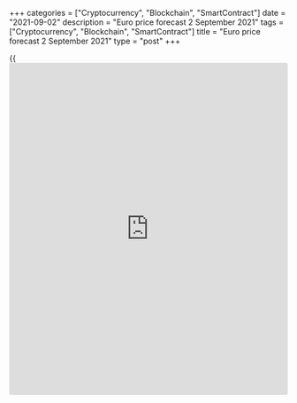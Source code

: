 +++
categories = ["Cryptocurrency", "Blockchain", "SmartContract"]
date = "2021-09-02"
description = "Euro price forecast 2 September 2021"
tags = ["Cryptocurrency", "Blockchain", "SmartContract"]
title = "Euro price forecast 2 September 2021"
type = "post"
+++

{{<iframe id="large-banner" src="https://www.bounty.group/#slide=27.0" width="100%" height="600" scrolling="no" style="border: 0px solid rgb(216, 221, 230); border-radius: 3px;">}}

2021-09-02

2021-09-02

Euro doesn’t want to be the last. Forecast as of 02.09.2021Dmitri
Demidenko

Hawkish comments of the ECB officials and a weak ADP jobs report sent
the [EURUSD][1] up above 1.185. What’s next? Let us discuss the Forex
outlook and make up a trading plan.

## Weekly euro fundamental forecast

Over the past eighteen months, the ECB hawks have been silent, looking
at what the pandemic has done to the European economy. Now, as the life
of the currency bloc is gradually returning to normal, they are seizing
every opportunity to make their voices heard. Markets believe that the
pro-German lobby will win the battle to cut monthly PEPP asset purchases
at the September Governing Council meeting, thus pushing the euro-area
bond yields up to six-month highs; the [EURUSD][1] has risen to the
middle of figure 18. Banks' shares also rose actively, as higher
interest rates are the key to income growth.

In 2020, the ECB, through quantitative easing programs, bought up all
the net emissions of European bonds. In 2021, it is moving on the same
schedule. This cannot go on indefinitely. The euro-area economy is not
so weak to require the huge monetary support it currently has. Thanks to
PEPP, the ECB managed to press down bond yields, but purchases for about
€80 billion per month are not relevant anymore. Most likely, after the
September 9 meeting, the monthly pace of asset purchases will be reduced
to €40-€60 billion, but this does not mean the monetary stimulus will be
withdrawn completely. Resources in the amount of €1.85 trillion will be
fully used. By March 2022.

### Dynamics of ECB asset purchases under PEPP

 _Source_ _: Bloomberg_

However, most [investor](https://www.fintechee.com/tutorial-for-forex-trading/investor-mode/)s used to believe the PEPP would be replaced by
another stimulus. By downsizing the pandemic emergency asset purchase
program, the ECB will increase another type of QE. Now, they have
doubts, as Christine Lagarde claims that the euro-area economy is
recovering from the pandemic and only needs “surgical” support aimed at
sectors still struggling.

The [EURUSD][1] bulls have also been supported by a weak ADP jobs
report. Private payrolls rose by 374,000 in August **,** far short of
the forecast for 613,000. If the report of the US Department of labor,
scheduled on Friday, will also be disappointing, the US dollar will lose
its primary benefit, as [investor](https://www.fintechee.com/tutorial-for-forex-trading/investor-mode/)s will doubt that the Fed will announce
the tapering of the QE in late September.

### Dynamics of ADP employment data

 _Source_ _: Bloomberg_

If the ECB doesn’t boost the APP, the PEPP expiration in March 2022 will
be interpreted as a reduction in monetary stimulus. In addition to a
decline in coronavirus cases and a faster vaccination campaign in the EU
compared to the US, this circumstance should encourage the euro bulls to
go ahead. Furthermore, the euro-area GDP grew faster than the US in the
second quarter, and the PMIs data suggest that the third quarter will be
the same.

### Weekly [EURUSD][1] trading plan

However, again, the above scenario is just a presumption. It is as
probable as a federal funds rate hike in 2022. The [EURUSD][1] short-
term trend now depends on the US jobs report. A strong reading of the US
employment will send the euro back below the bottom of figure 18. A weak
report will support the euro-dollar rally towards 1.188 and 1.1935. In
the medium term, the ECB's willingness to start monetary normalization
sooner than expected will make the euro unlikely to fall to $1.14. I
don’t think the euro will go down to $1.1, as Nordea predicted.



## Price chart of EURUSD in real time mode

The content of this article reflects the author’s opinion and does not
necessarily reflect the official position of LiteForex. The material
published on this page is provided for informational purposes only and
should not be considered as the provision of investment advice for the
purposes of Directive 2004/39/EC.

Rate this article:

{{value}}

( {{count}} {{title}} )

   1. my.liteforex.com/trading/chart?symbol=EURUSD&returnUrl=true